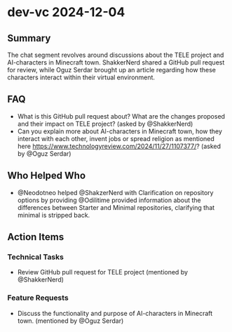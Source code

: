 # dev-vc 2024-12-04

## Summary

The chat segment revolves around discussions about the TELE project and AI-characters in Minecraft town. ShakkerNerd shared a GitHub pull request for review, while Oguz Serdar brought up an article regarding how these characters interact within their virtual environment.

## FAQ

- What is this GitHub pull request about? What are the changes proposed and their impact on TELE project? (asked by @ShakkerNerd)
- Can you explain more about AI-characters in Minecraft town, how they interact with each other, invent jobs or spread religion as mentioned here https://www.technologyreview.com/2024/11/27/1107377/? (asked by @Oguz Serdar)

## Who Helped Who

- @Neodotneo helped @ShakzerNerd with Clarification on repository options by providing @Odilitime provided information about the differences between Starter and Minimal repositories, clarifying that minimal is stripped back.

## Action Items

### Technical Tasks

- Review GitHub pull request for TELE project (mentioned by @ShakkerNerd)

### Feature Requests

- Discuss the functionality and purpose of AI-characters in Minecraft town. (mentioned by @Oguz Serdar)
